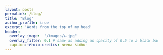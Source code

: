 ```yaml
---
layout: posts
permalink: /blog/
title: "Blog"
author_profile: true
excerpt: 'Words from the top of my head'
header:
  overlay_image:  "/images/4.jpg"
  overlay_filter: 0.1 # same as adding an opacity of 0.5 to a black background
  caption:"Photo credits: Neena Sidhu"
---
```




